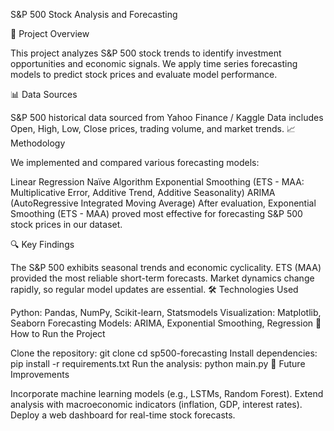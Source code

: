 S&P 500 Stock Analysis and Forecasting

📌 Project Overview

This project analyzes S&P 500 stock trends to identify investment opportunities and economic signals. We apply time series forecasting models to predict stock prices and evaluate model performance.

📊 Data Sources

S&P 500 historical data sourced from Yahoo Finance / Kaggle
Data includes Open, High, Low, Close prices, trading volume, and market trends.
📈 Methodology

We implemented and compared various forecasting models:

Linear Regression
Naïve Algorithm
Exponential Smoothing (ETS - MAA: Multiplicative Error, Additive Trend, Additive Seasonality)
ARIMA (AutoRegressive Integrated Moving Average)
After evaluation, Exponential Smoothing (ETS - MAA) proved most effective for forecasting S&P 500 stock prices in our dataset.

🔍 Key Findings

The S&P 500 exhibits seasonal trends and economic cyclicality.
ETS (MAA) provided the most reliable short-term forecasts.
Market dynamics change rapidly, so regular model updates are essential.
🛠️ Technologies Used

Python: Pandas, NumPy, Scikit-learn, Statsmodels
Visualization: Matplotlib, Seaborn
Forecasting Models: ARIMA, Exponential Smoothing, Regression
🚀 How to Run the Project

Clone the repository:
git clone <repo-url>
cd sp500-forecasting
Install dependencies:
pip install -r requirements.txt
Run the analysis:
python main.py
📌 Future Improvements

Incorporate machine learning models (e.g., LSTMs, Random Forest).
Extend analysis with macroeconomic indicators (inflation, GDP, interest rates).
Deploy a web dashboard for real-time stock forecasts.
